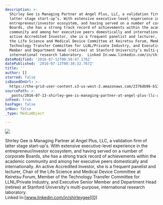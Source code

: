 ```yaml
---
description: >-
  Shirley Gee is Managing Partner at Angel Plus, LLC, a validation firm of
  latter stage start-up’s. With extensive executive-level experience in the
  entrepreneur/investor ecosystem, and having served on a number of corporate
  Boards, she has a strong track record of achievements within the academic
  community and among her executive peers domestically and internationally. An
  active Accredited Investor, she is a frequent panelist and lecturer, Chair of
  the Life Science and Medical Device Committee at Keiretsu Forum, Member of the
  Technology Transfer Committee for LLNL/Private Industry, and Executive Senior
  Member and Department Head (retiree) at Stanford University’s multi-purpose,
  international research laboratory.  Linked In:www.linkedin.com/in/shirleygee
dateModified: '2016-07-12T00:58:47.176Z'
datePublished: '2016-07-13T00:38:32.767Z'
title: ''
author: []
starred: false
isBasedOnUrl: >-
  https://the-grid-user-content.s3-us-west-2.amazonaws.com/2376db96-b139-4aa4-9ca5-f07c439352ac.jpg
sourcePath: >-
  _posts/2016-07-13-shirley-gee-is-managing-partner-at-angel-plus-llc-a-valida.md
inFeed: true
hasPage: false
inNav: false
_type: MediaObject

---
```

![](https://the-grid-user-content.s3-us-west-2.amazonaws.com/2376db96-b139-4aa4-9ca5-f07c439352ac.jpg)

Shirley Gee is Managing Partner at Angel Plus, LLC, a validation firm of latter stage start-up's. With extensive executive-level experience in the entrepreneur/investor ecosystem, and having served on a number of corporate Boards, she has a strong track record of achievements within the academic community and among her executive peers domestically and internationally. An active Accredited Investor, she is a frequent panelist and lecturer, Chair of the Life Science and Medical Device Committee at Keiretsu Forum, Member of the Technology Transfer Committee for LLNL/Private Industry, and Executive Senior Member and Department Head (retiree) at Stanford University's multi-purpose, international research laboratory.  
Linked In:[www.linkedin.com/in/shirleygee][0]

[0]: http://www.linkedin.com/in/shirleygee